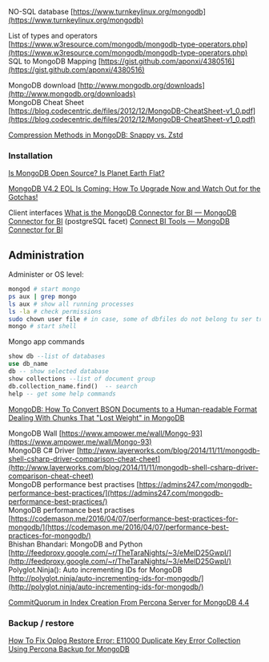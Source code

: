 NO-SQL database [https://www.turnkeylinux.org/mongodb](https://www.turnkeylinux.org/mongodb)  
  
List of types and operators [https://www.w3resource.com/mongodb/mongodb-type-operators.php](https://www.w3resource.com/mongodb/mongodb-type-operators.php)  
SQL to MongoDB Mapping [https://gist.github.com/aponxi/4380516](https://gist.github.com/aponxi/4380516)  
  
MongoDB download [http://www.mongodb.org/downloads](http://www.mongodb.org/downloads)  
MongoDB Cheat Sheet [https://blog.codecentric.de/files/2012/12/MongoDB-CheatSheet-v1_0.pdf](https://blog.codecentric.de/files/2012/12/MongoDB-CheatSheet-v1_0.pdf)  

[Compression Methods in MongoDB: Snappy vs. Zstd](https://www.percona.com/blog/compression-methods-in-mongodb-snappy-vs-zstd/)



### Installation
[Is MongoDB Open Source? Is Planet Earth Flat?](https://www.percona.com/blog/is-mongodb-open-source)

[MongoDB V4.2 EOL Is Coming: How To Upgrade Now and Watch Out for the Gotchas!](https://www.percona.com/blog/how-to-upgrade-mongodb-v4.2-eol)

Client interfaces
[What is the MongoDB Connector for BI — MongoDB Connector for BI](https://www.mongodb.com/docs/bi-connector/master/) (postgreSQL facet)
[Connect BI Tools — MongoDB Connector for BI](https://www.mongodb.com/docs/bi-connector/current/client-applications/)



## Administration


Administer or OS level:  


```bash
mongod # start mongo  
ps aux | grep mongo  
ls aux # show all running processes  
ls -la # check permissions  
sudo chown user file # in case, some of dbfiles do not belong tu ser trying to run db instance  
mongo # start shell
```



  
  
Mongo app commands

```sql
show db --list of databases  
use db_name  
db -- show selected database  
show collections --list of document group  
db.collection_name.find()  -- search   
help -- get some help commands
```


[MongoDB: How To Convert BSON Documents to a Human-readable Format](https://www.percona.com/blog/mongodb-how-to-convert-bson-documents-to-a-human-readable-format/)
[Dealing With Chunks That "Lost Weight" in MongoDB](https://www.percona.com/blog/dealing-with-chunks-that-lost-weight-in-mongodb/)
  
  
MongoDB Wall [https://www.ampower.me/wall/Mongo-93](https://www.ampower.me/wall/Mongo-93)  
MongoDB C# Driver [http://www.layerworks.com/blog/2014/11/11/mongodb-shell-csharp-driver-comparison-cheat-cheet](http://www.layerworks.com/blog/2014/11/11/mongodb-shell-csharp-driver-comparison-cheat-cheet)  
MongoDB performance best practises [https://admins247.com/mongodb-performance-best-practices/](https://admins247.com/mongodb-performance-best-practices/)  
MongoDB performance best practises [https://codemason.me/2016/04/07/performance-best-practices-for-mongodb/](https://codemason.me/2016/04/07/performance-best-practices-for-mongodb/)  
Bhishan Bhandari: MongoDB and Python [http://feedproxy.google.com/~r/TheTaraNights/~3/eMelD25GwpI/](http://feedproxy.google.com/~r/TheTaraNights/~3/eMelD25GwpI/)  
Polyglot.Ninja(): Auto incrementing IDs for MongoDB [http://polyglot.ninja/auto-incrementing-ids-for-mongodb/](http://polyglot.ninja/auto-incrementing-ids-for-mongodb/)

[CommitQuorum in Index Creation From Percona Server for MongoDB 4.4](https://www.percona.com/blog/commitquorum-in-index-creation-from-percona-server-for-mongodb-4-4/)

### Backup / restore

[How To Fix Oplog Restore Error: E11000 Duplicate Key Error Collection Using Percona Backup for MongoDB](https://www.percona.com/blog/how-to-fix-oplog-restore-error-e11000-duplicate-key-error-collection-using-percona-backup-for-mongodb/)

